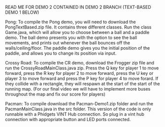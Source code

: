 READ ME FOR DEMO 2 CONTAINED IN DEMO 2 BRANCH (TEXT-BASED DEMO 1 BELOW)

Pong: 
  To compile the Pong demo, you will need to download the PongTextBased.zip file. It contains three different classes.
  Run the class Game.java, which will allow you to choose between a ball and a paddle demo. The ball demo presents you with the option to see the ball movements, and prints out whenever the ball bounces off the walls/ceiling/floor. The paddle demo gives you the initial position of the paddle, and allows you to change its position via input.
  
Crossy Road: 
To compile the CR demo, download the Frogger zip file and run the CrossyRoadMainClass.java zip. Press the Q key for player 1 to move forward, press the R key for player 2 to move forward, press the U key or player 3 to move forward and press the P key for player 4 to move forard. If they collide with a rectangle, they will respawn at the start of the start of the running map. (For our final video we will have to implement more buses throughout the map and fix our score for players)
  
Pacman: 
To compile download the Pacman-Demo1.zip folder and run the PacmanMainClass.java in the src folder. This version of the code is only runnable with a Phidgets VINT Hub connection. So plug in a vint hub connection with appropriate button and LED ports connected.

